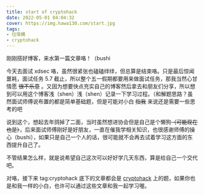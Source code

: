 ```yaml
---
title: start of cryptohack
date: 2022-05-01 04:04:32
cover: https://img.hawa130.com/start.jpg
tags:
- 垃圾桶
- cryptohack
---
```


刚刚搭好博客，来水第一篇文章咯！（bushi

<!--more-->

今天去面试 xdsec 咯，虽然很紧张也磕磕绊绊，但总算是结束咯。只是最后惊闻噩耗，面试任务 5.7 截止，所以整个五一假期都要用来做面试任务，那我当然心甘情愿 ~~很不乐意~~ 。又因为想要快点充实自己的博客然后拿去和朋友们分享，所以想到可以用这个博客浅（shen）浅（shen）记录一下学习过程。（和解题思路？虽然面试师傅说布置的都是简单基础题，但是可能对小白 ~~指我~~ 来说还是需要一些思考的吧

说到这个，想起去年鸽掉了二面，当时虽然想进协会但是自己是个懒狗~~（可能现在也是）~~，后来面试师傅刚好是好朋友，一直在催我学相关知识，也很感谢师傅的操心（bushi），如果只是自己一个人的话，很可能就不会再去试着学习这方面的东西提升自己了。

不管结果怎么样，就是说希望自己这次可以好好学几天东西，算是给自己一个交代吧。

对咯，接下来 tag:cryptohack 底下的文章都会是 [cryptohack](https://cryptohack.org/) 上的题，如果你也是和我一样的小白，也许可以通过这些文章和我一起学习喔。

